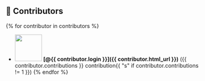 ## 👥 Contributors

{% for contributor in contributors %}
- <img src="{{ contributor.avatar_url }}" width="70" /> **[@{{ contributor.login }}]({{ contributor.html_url }})** ({{ contributor.contributions }} contribution{{ "s" if contributor.contributions != 1 }})
{% endfor %}